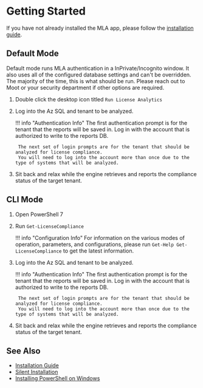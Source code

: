 # Getting Started

If you have not already installed the MLA app, please follow the [installation guide](Deployment/Standard-Install.md).

## Default Mode

Default mode runs MLA authentication in a InPrivate/Incognito window.
It also uses all of the configured database settings and can't be overridden.
The majority of the time, this is what should be run. Please reach out to Moot or your security department if other options are required.

1. Double click the desktop icon titled `Run License Analytics`

2. Log into the Az SQL and tenant to be analyzed.

    !!! info "Authentication Info"
        The first authentication prompt is for the tenant that the reports will be saved in.
        Log in with the account that is authorized to write to the reports DB.

        The next set of login prompts are for the tenant that should be analyzed for license compliance.
        You will need to log into the account more than once due to the type of systems that will be analyzed.

3. Sit back and relax while the engine retrieves and reports the compliance status of the target tenant.

## CLI Mode

1. Open PowerShell 7

2. Run `Get-LicenseCompliance`

    !!! info "Configuration Info"
        For information on the various modes of operation, parameters, and configurations, please run `Get-Help Get-LicenseCompliance` to get the latest information.

3. Log into the Az SQL and tenant to be analyzed.

    !!! info "Authentication Info"
        The first authentication prompt is for the tenant that the reports will be saved in.
        Log in with the account that is authorized to write to the reports DB.

        The next set of login prompts are for the tenant that should be analyzed for license compliance.
        You will need to log into the account more than once due to the type of systems that will be analyzed.

4. Sit back and relax while the engine retrieves and reports the compliance status of the target tenant.

## See Also

- [Installation Guide](Deployment/Standard-Install.md)
- [Silent Installation](Deployment/Silent-Installation.md)
- [Installing PowerShell on Windows](https://learn.microsoft.com/en-us/powershell/scripting/install/installing-powershell-on-windows)
